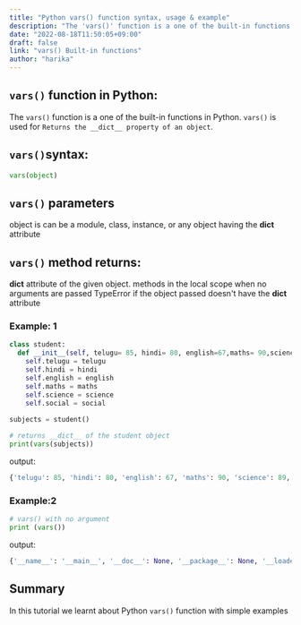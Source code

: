 ```yaml
---
title: "Python vars() function syntax, usage & example"
description: "The 'vars()' function is a one of the built-in functions in Python"
date: "2022-08-18T11:50:05+09:00"
draft: false
link: "vars() Built-in functions"
author: "harika"
---
```


## `vars()` function in Python:
The `vars()` function is a one of the built-in functions in Python.
`vars()` is used for	`Returns the __dict__ property of an object`.

## `vars()`syntax:
```Python
vars(object)
```

## `vars()` parameters

object is  can be a module, class, instance, or any object having the __dict__ attribute

## `vars()` method returns:

__dict__ attribute of the given object.
methods in the local scope when no arguments are passed
TypeError if the object passed doesn't have the __dict__ attribute


### Example: 1
```Python
class student:
  def __init__(self, telugu= 85, hindi= 80, english=67,maths= 90,science =89, social =77):
    self.telugu = telugu
    self.hindi = hindi
    self.english = english
    self.maths = maths
    self.science = science
    self.social = social
  
subjects = student()

# returns __dict__ of the student object
print(vars(subjects))
```
output:
```Python
{'telugu': 85, 'hindi': 80, 'english': 67, 'maths': 90, 'science': 89, 'social': 77}
```
### Example:2
```Python
# vars() with no argument
print (vars())

```
output:
```Python
{'__name__': '__main__', '__doc__': None, '__package__': None, '__loader__': <_frozen_importlib_external.SourceFileLoader object at 0x003AF838>, '__spec__': None, '__annotations__': {}, '__builtins__': <module 'builtins' (built-in)>, '__file__': 'c:/Users/Vamshi/date string.py', '__cached__': None'}

```
## Summary
In this tutorial we learnt about Python `vars()` function with simple examples


